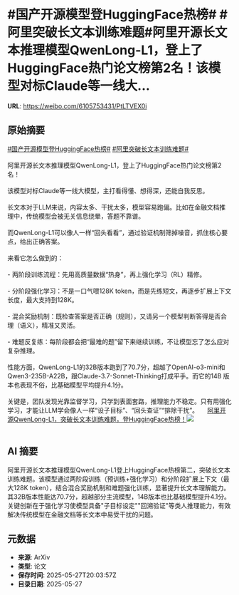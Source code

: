 # #国产开源模型登HuggingFace热榜# #阿里突破长文本训练难题#阿里开源长文本推理模型QwenLong-L1，登上了HuggingFace热门论文榜第2名！该模型对标Claude等一线大...

**URL**: https://weibo.com/6105753431/PtLTVEX0i

## 原始摘要

<a href="https://m.weibo.cn/search?containerid=231522type%3D1%26t%3D10%26q%3D%23%E5%9B%BD%E4%BA%A7%E5%BC%80%E6%BA%90%E6%A8%A1%E5%9E%8B%E7%99%BBHuggingFace%E7%83%AD%E6%A6%9C%23&amp;extparam=%23%E5%9B%BD%E4%BA%A7%E5%BC%80%E6%BA%90%E6%A8%A1%E5%9E%8B%E7%99%BBHuggingFace%E7%83%AD%E6%A6%9C%23" data-hide=""><span class="surl-text">#国产开源模型登HuggingFace热榜#</span></a> <a href="https://m.weibo.cn/search?containerid=231522type%3D1%26t%3D10%26q%3D%23%E9%98%BF%E9%87%8C%E7%AA%81%E7%A0%B4%E9%95%BF%E6%96%87%E6%9C%AC%E8%AE%AD%E7%BB%83%E9%9A%BE%E9%A2%98%23&amp;extparam=%23%E9%98%BF%E9%87%8C%E7%AA%81%E7%A0%B4%E9%95%BF%E6%96%87%E6%9C%AC%E8%AE%AD%E7%BB%83%E9%9A%BE%E9%A2%98%23" data-hide=""><span class="surl-text">#阿里突破长文本训练难题#</span></a><br><br>阿里开源长文本推理模型QwenLong-L1，登上了HuggingFace热门论文榜第2名！<br><br>该模型对标Claude等一线大模型，主打看得懂、想得深，还能自我反思。<br><br>长文本对于LLM来说，内容太多、干扰太多，模型容易跑偏。比如在金融文档推理中，传统模型会被无关信息绕晕，答题不靠谱。<br><br>而QwenLong-L1可以像人一样“回头看看”，通过验证机制筛掉噪音，抓住核心要点，给出正确答案。<br><br>来看它怎么做到的：<br><br>- 两阶段训练流程：先用高质量数据“热身”，再上强化学习（RL）精修。<br><br>- 分阶段强化学习：不是一口气喂128K token，而是先练短文，再逐步扩展上下文长度，最大支持到128K。<br><br>- 混合奖励机制：既检查答案是否正确（规则），又请另一个模型判断答得是否合理（语义），精准又灵活。<br><br>- 难题反复练：每阶段都会把“最难的题”留下来继续训练，不让模型忘了怎么应对复杂推理。<br><br>性能方面，QwenLong-L1的32B版本跑到了70.7分，超越了OpenAI-o3-mini和Qwen3-235B-A22B，跟Claude-3.7-Sonnet-Thinking打成平手。而它的14B 版本也表现不俗，比基础模型平均提升4.1分。<br><br>关键是，团队发现光靠监督学习，只学到表面套路，推理能力不稳定。只有用强化学习，才能让LLM学会像人一样“设子目标”、“回头查证”“排除干扰”。 <a href="https://weibo.com/ttarticle/p/show?id=2309405170956481462286" data-hide=""><span class="url-icon"><img style="width: 1rem;height: 1rem" src="https://h5.sinaimg.cn/upload/2015/09/25/3/timeline_card_small_article_default.png" referrerpolicy="no-referrer"></span><span class="surl-text">阿里开源QwenLong-L1，突破长文本训练难题，登HuggingFace热榜！</span></a><img style="" src="https://tvax4.sinaimg.cn/large/006Fd7o3gy1i1u58a7thej30m90cjgnx.jpg" referrerpolicy="no-referrer"><br><br>

## AI 摘要

阿里开源长文本推理模型QwenLong-L1登上HuggingFace热榜第二，突破长文本训练难题。该模型通过两阶段训练（预训练+强化学习）和分阶段扩展上下文（最大128K token），结合混合奖励机制和难题强化训练，显著提升长文本理解能力。其32B版本性能达70.7分，超越部分主流模型，14B版本也比基础模型提升4.1分。关键创新在于强化学习使模型具备"子目标设定""回溯验证"等类人推理能力，有效解决传统模型在金融文档等长文本中易受干扰的问题。

## 元数据

- **来源**: ArXiv
- **类型**: 论文
- **保存时间**: 2025-05-27T20:03:57Z
- **目录日期**: 2025-05-27
